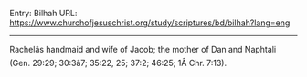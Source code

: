 Entry: Bilhah
URL: https://www.churchofjesuschrist.org/study/scriptures/bd/bilhah?lang=eng

---

Rachelâs handmaid and wife of Jacob; the mother of Dan and Naphtali (Gen. 29:29; 30:3â7; 35:22, 25; 37:2; 46:25; 1Â Chr. 7:13).
